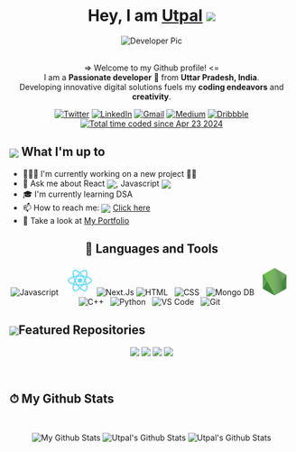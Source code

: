 <div align="center">
    <h1>Hey, I am <a href="https://aromalanil.in" target="_blank">Utpal</a> <img
            src="https://media.giphy.com/media/hvRJCLFzcasrR4ia7z/giphy.gif" width="32"></h1>
    <img alt="Developer Pic"
        src="https://user-images.githubusercontent.com/49222186/110210369-58458c80-7eb7-11eb-9d6e-2129358b3098.png" width="350"/>
    <br/><br/>
    <p>=> Welcome to my Github profile! <=<br />
        I am a <b>Passionate developer</b> 🚀 from <b>Uttar Pradesh, India</b>. <br />
        Developing innovative digital solutions fuels my <b>coding endeavors</b> and <b>creativity</b>. </p>
    <div>
        <a href="https://twitter.com/theutpal01" target="_blank"><img alt="Twitter"
                src="https://img.shields.io/badge/twitter-%231DA1F2.svg?&style=for-the-badge&logo=twitter&logoColor=white" /></a>
        <a href="https://www.linkedin.com/in/utpal-493b1030b" target="_blank"><img alt="LinkedIn"
                src="https://img.shields.io/badge/linkedin-%230077B5.svg?&style=for-the-badge&logo=linkedin&logoColor=white" /></a>
        <a href="mailto:dev.theutpal@gmail.com" target="_blank"><img alt="Gmail"
                src="https://img.shields.io/badge/-Gmail-D14836?style=for-the-badge&logo=Gmail&logoColor=white" /></a>
        <a href="https://medium.com/@dev.theutpal" target="_blank"><img alt="Medium"
                src="https://img.shields.io/badge/medium-%2312100E.svg?&style=for-the-badge&logo=medium&logoColor=white" /></a>
        <a href="https://dribbble.com/dev-theutpal" target="_blank"><img alt="Dribbble"
                src="https://img.shields.io/badge/dribble-%23EA4C89.svg?&style=for-the-badge&logo=dribbble&logoColor=white" /></a>
    </div>
	<a href="https://wakatime.com/@018f071a-4a41-4674-b528-88eb101d82c3">
		<img src="https://wakatime.com/badge/user/018f071a-4a41-4674-b528-88eb101d82c3.svg?style=for-the-badge" alt="Total time coded since Apr 23 2024" />
	</a>
</div>

<div>
    <div>
        <h2><img align="center"
                src="https://emojis.slackmojis.com/emojis/images/1584726375/8272/blob-cool.gif?1584726375" width="28" />
            What I'm up to</h2>
        <ul>
            <li> 👨🏻‍💻 I'm currently working on a new project ✍🏻</li>
            <li> 💬 Ask me about React <img align="center"
                    src="https://emojis.slackmojis.com/emojis/images/1473950148/1161/react.png?1473950148"
                    width="16" />, Javascript <img align="center"
                    src="https://emojis.slackmojis.com/emojis/images/1450441296/151/javascript.png?1450441296"
                    width="16" /></li>
            <li> 🎓 I'm currently learning DSA </li>
            <li>📫 How to reach me: <img align="center"
                    src="https://emojis.slackmojis.com/emojis/images/1450319444/38/gmail.png?1450319444" width="17" />
                <a href="mailto:dev.theutpal@gmail.com" target="_blank">Click here</a></li>
            <li>👀 Take a look at <a href="theutpal.vercel.app" target="_blank">My Portfolio</a></li>
<!--             <li>📄 Here's my <a href="" target="_blank">Resume</a></li> -->
        </ul>
    </div>
    <div align="center">
        <h2>🧰 Languages and Tools</h2>
        <p align="center">
            	<img src="https://upload.wikimedia.org/wikipedia/commons/9/99/Unofficial_JavaScript_logo_2.svg" width="44" alt="Javascript" />&nbsp;&nbsp;
            	<img src="https://raw.githubusercontent.com/github/explore/80688e429a7d4ef2fca1e82350fe8e3517d3494d/topics/react/react.png" alt="React.js" width="52" />
		<img src="https://upload.wikimedia.org/wikipedia/commons/b/ba/Tabler-icons_brand-nextjs.svg" alt="Next.Js" width="52" />
            	<img src="https://upload.wikimedia.org/wikipedia/commons/6/61/HTML5_logo_and_wordmark.svg" alt="HTML" width="48" />&nbsp;&nbsp;
            	<img src="https://upload.wikimedia.org/wikipedia/commons/d/d5/CSS3_logo_and_wordmark.svg" alt="CSS" width="35" />&nbsp;&nbsp;
            	<img src="https://avatars1.githubusercontent.com/u/45120?s=200&v=4" alt="Mongo DB" width="48" />&nbsp;&nbsp;
            	<img src="https://raw.githubusercontent.com/github/explore/80688e429a7d4ef2fca1e82350fe8e3517d3494d/topics/nodejs/nodejs.png" alt="Node.js" width="48" />&nbsp;&nbsp;
		<img src="https://upload.wikimedia.org/wikipedia/commons/1/18/ISO_C%2B%2B_Logo.svg" alt="C++" width="46" />&nbsp;&nbsp;
            	<img src="https://upload.wikimedia.org/wikipedia/commons/1/1f/Python_logo_01.svg" alt="Python" width="58" />&nbsp;&nbsp;
<!--    	<img src="https://cdn.jsdelivr.net/npm/programming-languages-logos@0.0.3/src/java/java_64x64.png" width="48" alt="Java" />&nbsp;&nbsp; -->
        	<img src="https://upload.wikimedia.org/wikipedia/commons/9/9a/Visual_Studio_Code_1.35_icon.svg" alt="VS Code" width="45" />&nbsp;&nbsp;
            	<img src="https://upload.wikimedia.org/wikipedia/commons/3/3f/Git_icon.svg" alt="Git" width="46" />&nbsp;&nbsp;
        </p>
    </div>
    <div>
        <h2><img align="center" width="35" src="https://emojis.slackmojis.com/emojis/images/1531847048/4223/blob-100.gif?1531847048" />Featured Repositories</h2>
        <p align="center">
            <a href="https://github.com/theutpal01/QuizProgram">
                <img src="https://github-readme-stats.vercel.app/api/pin/?username=theutpal01&repo=QuizProgram&theme=vue-dark" /></a>
	    <a href="https://github.com/theutpal01/QuiZone">
                <img src="https://github-readme-stats.vercel.app/api/pin/?username=theutpal01&repo=QuiZone&theme=vue-dark" /></a>
            <a href="https://github.com/theutpal01/The-God-Hands">
                <img src="https://github-readme-stats.vercel.app/api/pin/?username=theutpal01&repo=The-God-Hands&theme=vue-dark" /></a>
            <a href="https://github.com/theutpal01/TicTacToe">
                <img src="https://github-readme-stats.vercel.app/api/pin/?username=theutpal01&repo=TicTacToe&theme=vue-dark" /></a>
        </p>
    </div>
    <br />
    <div>
        <h2>⏱ My Github Stats
        </h2>
    </div>
    <br />
    <div align="center">
        <p align="center">
            <img height="160" alt="My Github Stats" src="https://github-readme-stats.vercel.app/api?username=theutpal01&theme=vue-dark&show_icons=true&hide_border=true&count_private=false" />
			<img alt="Utpal's Github Stats" height="160" src="https://github-readme-streak-stats.herokuapp.com/?user=theutpal01&theme=vue-dark&hide_border=true" />
            <img alt="Utpal's Github Stats" height="160" src="https://github-readme-stats.vercel.app/api/top-langs/?username=aromalanil&hide=assembly&layout=compact&theme=vue-dark&hide_border=true" />
        </p>
</div>
    </div>
